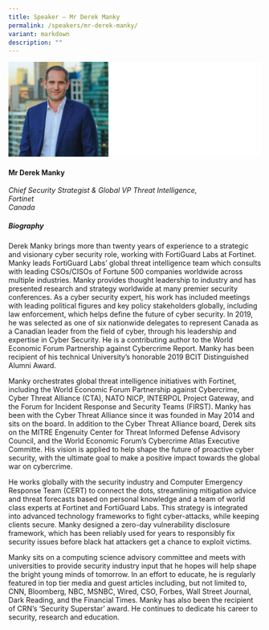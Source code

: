 ```yaml
---
title: Speaker – Mr Derek Manky
permalink: /speakers/mr-derek-manky/
variant: markdown
description: ""
---
```

![](/images/2025%20speakers/derek_manky.png)
#### **Mr Derek Manky**

*Chief Security Strategist &amp; Global VP Threat Intelligence, <br>Fortinet<br>Canada*

##### **Biography**
Derek Manky brings more than twenty years of experience to a strategic and visionary cyber security role, working with FortiGuard Labs at Fortinet. Manky leads FortiGuard Labs’ global threat intelligence team which consults with leading CSOs/CISOs of Fortune 500 companies worldwide across multiple industries. Manky provides thought leadership to industry and has presented research and strategy worldwide at many premier security conferences. As a cyber security expert, his work has included meetings with leading political figures and key policy stakeholders globally, including law enforcement, which helps define the future of cyber security. In 2019, he was selected as one of six nationwide delegates to represent Canada as a Canadian leader from the field of cyber, through his leadership and expertise in Cyber Security. He is a contributing author to the World Economic Forum Partnership against Cybercrime Report. Manky has been recipient of his technical University’s honorable 2019 BCIT Distinguished Alumni Award.

Manky orchestrates global threat intelligence initiatives with Fortinet, including the World Economic Forum Partnership against Cybercrime, Cyber Threat Alliance (CTA), NATO NICP, INTERPOL Project Gateway, and the Forum for Incident Response and Security Teams (FIRST). Manky has been with the Cyber Threat Alliance since it was founded in May 2014 and sits on the board. In addition to the Cyber Threat Alliance board, Derek sits on the MITRE Engenuity Center for Threat Informed Defense Advisory Council, and the World Economic Forum’s Cybercrime Atlas Executive Committe. His vision is applied to help shape the future of proactive cyber security, with the ultimate goal to make a positive impact towards the global war on cybercrime.

He works globally with the security industry and Computer Emergency Response Team (CERT) to connect the dots, streamlining mitigation advice and threat forecasts based on personal knowledge and a team of world class experts at Fortinet and FortiGuard Labs. This strategy is integrated into advanced technology frameworks to fight cyber-attacks, while keeping clients secure. Manky designed a zero-day vulnerability disclosure framework, which has been reliably used for years to responsibly fix security issues before black hat attackers get a chance to exploit victims.

Manky sits on a computing science advisory committee and meets with universities to provide security industry input that he hopes will help shape the bright young minds of tomorrow. In an effort to educate, he is regularly featured in top tier media and guest articles including, but not limited to, CNN, Bloomberg, NBC, MSNBC, Wired, CSO, Forbes, Wall Street Journal, Dark Reading, and the Financial Times. Manky has also been the recipient of CRN’s ‘Security Superstar’ award. He continues to dedicate his career to security, research and education.